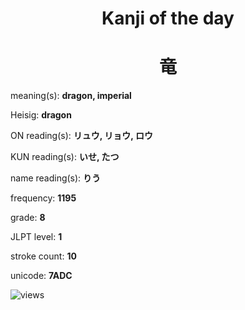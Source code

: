 <h1 align="center">Kanji of the day</h1>
<h1 align="center">竜</h1>
<p align="left">meaning(s): <b>dragon, imperial</b></p>
<p align="left">Heisig: <b>dragon</b></p>
<p align="left">ON reading(s): <b>リュウ, リョウ, ロウ</b></p>
<p align="left">KUN reading(s): <b>いせ, たつ</b></p>
<p align="left">name reading(s): <b>りう</b></p>
<p align="left">frequency: <b>1195</b></p>
<p align="left">grade: <b>8</b></p>
<p align="left">JLPT level: <b>1</b></p>
<p align="left">stroke count: <b>10</b></p>
<p align="left">unicode: <b>7ADC</b></p>
<p align="left"><img src="https://komarev.com/ghpvc/?username=tristanwagner-kanjioftheday&label=Views&color=0e75b6&style=flat" alt="views"/></p>
